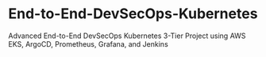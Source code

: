 # End-to-End-DevSecOps-Kubernetes
Advanced End-to-End DevSecOps Kubernetes 3-Tier Project using AWS EKS, ArgoCD, Prometheus, Grafana, and Jenkins
